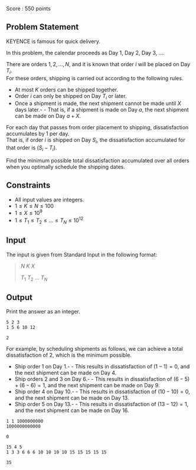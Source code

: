 Score : $550$ points

## Problem Statement

KEYENCE is famous for quick delivery.

In this problem, the calendar proceeds as Day $1$, Day $2$, Day $3$, $\dots$.

There are orders $1,2,\dots,N$, and it is known that order $i$ will be placed on Day $T_i$.<br>
For these orders, shipping is carried out according to the following rules.

- At most $K$ orders can be shipped together.
- Order $i$ can only be shipped on Day $T_i$ or later.
- Once a shipment is made, the next shipment cannot be made until $X$ days later.-   - That is, if a shipment is made on Day $a$, the next shipment can be made on Day $a+X$.

For each day that passes from order placement to shipping, dissatisfaction accumulates by $1$ per day.<br>
That is, if order $i$ is shipped on Day $S_i$, the dissatisfaction accumulated for that order is $(S_i - T_i)$.

Find the minimum possible total dissatisfaction accumulated over all orders when you optimally schedule the shipping dates.

## Constraints

- All input values are integers.
- $1 \le K \le N \le 100$
- $1 \le X \le 10^9$
- $1 \le T_1 \le T_2 \le \dots \le T_N \le 10^{12}$

## Input

The input is given from Standard Input in the following format:

> $N$ $K$ $X$
> 
> $T_1$ $T_2$ $\dots$ $T_N$

## Output

Print the answer as an integer.

```input1
5 2 3
1 5 6 10 12
```

```output1
2
```

For example, by scheduling shipments as follows, we can achieve a total dissatisfaction of $2$, which is the minimum possible.

- Ship order $1$ on Day $1$.-   - This results in dissatisfaction of $(1-1) = 0$, and the next shipment can be made on Day $4$.
- Ship orders $2$ and $3$ on Day $6$.-   - This results in dissatisfaction of $(6-5) + (6-6) = 1$, and the next shipment can be made on Day $9$.
- Ship order $4$ on Day $10$.-   - This results in dissatisfaction of $(10-10) = 0$, and the next shipment can be made on Day $13$.
- Ship order $5$ on Day $13$.-   - This results in dissatisfaction of $(13-12) = 1$, and the next shipment can be made on Day $16$.

```input2
1 1 1000000000
1000000000000
```

```output2
0
```

```input3
15 4 5
1 3 3 6 6 6 10 10 10 10 15 15 15 15 15
```

```output3
35
```